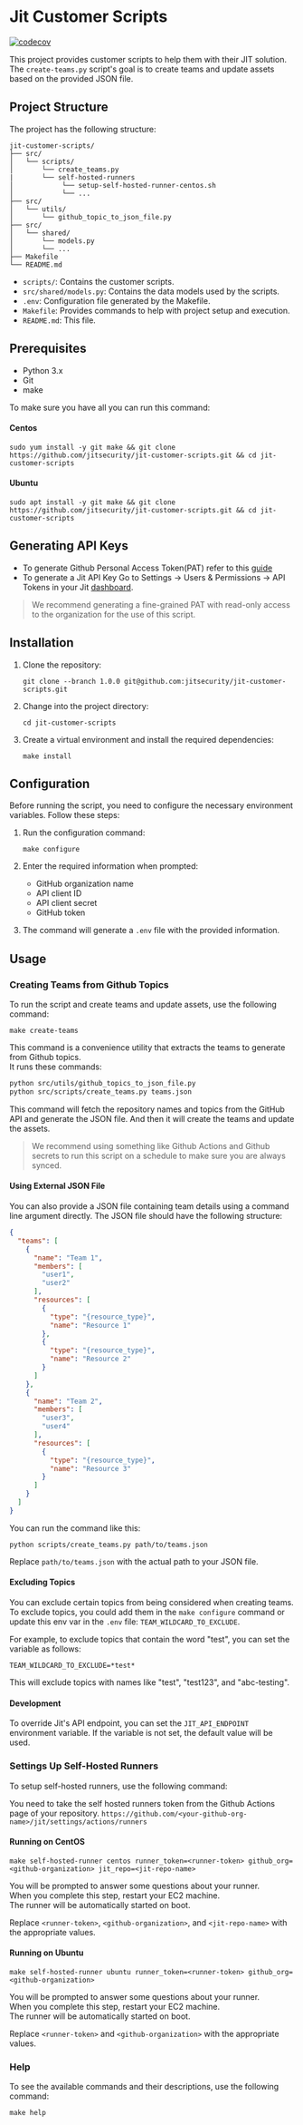 # Jit Customer Scripts

[![codecov](https://codecov.io/gh/jitsecurity/jit-customer-scripts/graph/badge.svg?token=76IhFwTPjv)](https://codecov.io/gh/jitsecurity/jit-customer-scripts)

This project provides customer scripts to help them with their JIT solution. \
The `create-teams.py` script's goal is to create teams and update assets based on the provided JSON file.

## Project Structure

The project has the following structure:

```
jit-customer-scripts/
├── src/
│   └── scripts/
│       └── create_teams.py
|       └── self-hosted-runners
│            └── setup-self-hosted-runner-centos.sh
│            └── ...
├── src/
│   └── utils/
│       └── github_topic_to_json_file.py
├── src/
│   └── shared/
│       └── models.py
│       └── ...
├── Makefile
└── README.md
```

- `scripts/`: Contains the customer scripts.
- `src/shared/models.py`: Contains the data models used by the scripts.
- `.env`: Configuration file generated by the Makefile.
- `Makefile`: Provides commands to help with project setup and execution.
- `README.md`: This file.

## Prerequisites

- Python 3.x
- Git
- make

To make sure you have all you can run this command:

#### Centos

```shell
sudo yum install -y git make && git clone https://github.com/jitsecurity/jit-customer-scripts.git && cd jit-customer-scripts
```

#### Ubuntu

```shell
sudo apt install -y git make && git clone https://github.com/jitsecurity/jit-customer-scripts.git && cd jit-customer-scripts
```

## Generating API Keys

* To generate Github Personal Access Token(PAT) refer to
  this [guide](https://docs.github.com/en/authentication/keeping-your-account-and-data-secure/managing-your-personal-access-tokens#creating-a-personal-access-token-classic)
* To generate a Jit API Key Go to Settings -> Users & Permissions -> API Tokens in your
  Jit [dashboard](https://platform.jit.io).

> We recommend generating a fine-grained PAT with read-only access to the organization for the use of this script.

## Installation

1. Clone the repository:

   ```shell
   git clone --branch 1.0.0 git@github.com:jitsecurity/jit-customer-scripts.git
   ```

2. Change into the project directory:

   ```shell
   cd jit-customer-scripts
   ```

3. Create a virtual environment and install the required dependencies:

   ```shell
   make install
   ```

## Configuration

Before running the script, you need to configure the necessary environment variables. Follow these steps:

1. Run the configuration command:

   ```shell
   make configure
   ```

2. Enter the required information when prompted:
    - GitHub organization name
    - API client ID
    - API client secret
    - GitHub token

3. The command will generate a `.env` file with the provided information.

## Usage

### Creating Teams from Github Topics

To run the script and create teams and update assets, use the following command:

```shell
make create-teams
```

This command is a convenience utility that extracts the teams to generate from Github topics. \
It runs these commands:

```bash
python src/utils/github_topics_to_json_file.py
python src/scripts/create_teams.py teams.json
```

This command will fetch the repository names and topics from the GitHub API and generate the JSON file. And then it will
create the teams and update the assets.

> We recommend using something like Github Actions and Github secrets to run this script on a schedule to make sure you
> are always synced.

#### Using External JSON File

You can also provide a JSON file containing team details using a command line argument directly. The JSON file should
have the following structure:

```json
{
  "teams": [
    {
      "name": "Team 1",
      "members": [
        "user1",
        "user2"
      ],
      "resources": [
        {
          "type": "{resource_type}",
          "name": "Resource 1"
        },
        {
          "type": "{resource_type}",
          "name": "Resource 2"
        }
      ]
    },
    {
      "name": "Team 2",
      "members": [
        "user3",
        "user4"
      ],
      "resources": [
        {
          "type": "{resource_type}",
          "name": "Resource 3"
        }
      ]
    }
  ]
}
```

You can run the command like this:

```shell
python scripts/create_teams.py path/to/teams.json
```

Replace `path/to/teams.json` with the actual path to your JSON file.

#### Excluding Topics

You can exclude certain topics from being considered when creating teams. \
To exclude topics, you could add them in the `make configure` command or update this env var in
the `.env` file: `TEAM_WILDCARD_TO_EXCLUDE`.

For example, to exclude topics that contain the word "test", you can set the variable as follows:

    TEAM_WILDCARD_TO_EXCLUDE=*test*

This will exclude topics with names like "test", "test123", and "abc-testing".

#### Development

To override Jit's API endpoint, you can set the `JIT_API_ENDPOINT` environment variable. If the variable is not set, the
default value will be used.

### Settings Up Self-Hosted Runners

To setup self-hosted runners, use the following command:

You need to take the self hosted runners token from the Github Actions page of your repository.
`https://github.com/<your-github-org-name>/jit/settings/actions/runners`

#### Running on CentOS

```shell
make self-hosted-runner centos runner_token=<runner-token> github_org=<github-organization> jit_repo=<jit-repo-name>
```

You will be prompted to answer some questions about your runner. \
When you complete this step, restart your EC2 machine. \
The runner will be automatically started on boot.

Replace `<runner-token>`, `<github-organization>`, and `<jit-repo-name>` with the appropriate values.

#### Running on Ubuntu

```shell
make self-hosted-runner ubuntu runner_token=<runner-token> github_org=<github-organization>
```

You will be prompted to answer some questions about your runner. \
When you complete this step, restart your EC2 machine. \
The runner will be automatically started on boot.

Replace `<runner-token>` and `<github-organization>` with the appropriate values.

### Help

To see the available commands and their descriptions, use the following command:

```shell
make help
```

